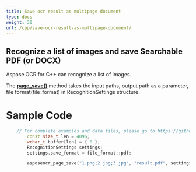 ```yaml
---
title: Save ocr result as multipage document
type: docs
weight: 30
url: /cpp/save-ocr-result-as-multipage-document/
---
```


## Recognize a list of images and save Searchable PDF (or DOCX)

Aspose.OCR for C++ can recognize a list of images. 

The [**page_save()**](https://apireference.aspose.com/ocr/cpp/groupAspose#ga248e71b77ac6dbaf0c80630b2181cf29) method 
takes the input paths, output path as a parameter, file format(file_format) in RecognitionSettings structure. 

# Sample Code 

```cpp
	// For complete examples and data files, please go to https://github.com/aspose-ocr/Aspose.OCR-for-C
		const size_t len = 4096;
		wchar_t buffer[len] = { 0 };
		RecognitionSettings settings;
		settings.save_format = file_format::pdf;

		asposeocr_page_save("1.png;2.jpg;3.jpg", "result.pdf", settings);
```